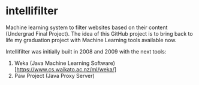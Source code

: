 # intellifilter
Machine learning system to filter websites based on their content (Undergrad Final Project). The idea of this GitHub project is to bring back to life my graduation project with Machine Learning tools available now.

Intellifilter was initially built in 2008 and 2009 with the next tools:

1. Weka (Java Machine Learning Software)[https://www.cs.waikato.ac.nz/ml/weka/]
2. Paw Project (Java Proxy Server)